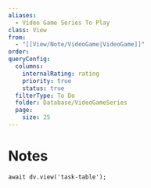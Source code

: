 ```yaml
---
aliases:
  - Video Game Series To Play
class: View
from:
  - "[[View/Note/VideoGame|VideoGame]]"
order:
queryConfig:
  columns:
    internalRating: rating
    priority: true
    status: true
  filterType: To Do
  folder: Database/VideoGameSeries
  page:
    size: 25
---
```

# Notes

```dataviewjs
await dv.view('task-table');
```

